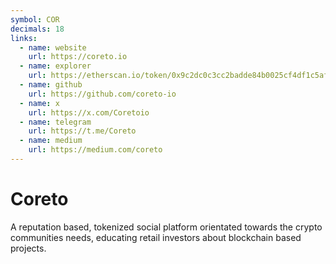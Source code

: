 ```yaml
---
symbol: COR
decimals: 18
links:
  - name: website
    url: https://coreto.io
  - name: explorer
    url: https://etherscan.io/token/0x9c2dc0c3cc2badde84b0025cf4df1c5af288d835
  - name: github
    url: https://github.com/coreto-io
  - name: x
    url: https://x.com/Coretoio
  - name: telegram
    url: https://t.me/Coreto
  - name: medium
    url: https://medium.com/coreto
---
```


# Coreto

A reputation based, tokenized social platform orientated towards the crypto communities needs, educating retail investors about blockchain based projects.
